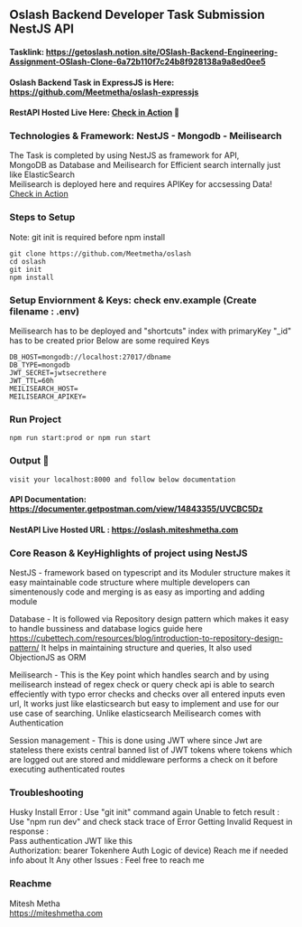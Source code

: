 ## Oslash Backend Developer Task Submission NestJS API
#### Tasklink: https://getoslash.notion.site/OSlash-Backend-Engineering-Assignment-OSlash-Clone-6a72b110f7c24b8f928138a9a8ed0ee5

#### Oslash Backend Task in ExpressJS is Here: https://github.com/Meetmetha/oslash-expressjs 

#### RestAPI Hosted Live Here: [Check in Action](https://oslash.miteshmetha.com) 🥳 
### Technologies & Framework: NestJS - Mongodb - Meilisearch
The Task is completed by using NestJS as framework for API,   
MongoDB as Database and Meilisearch for Efficient search internally just like ElasticSearch   
Meilisearch is deployed here and requires APIKey for accsessing Data! [Check in Action](https://oslashsearch.miteshmetha.com)

### Steps to Setup
Note: git init is required before npm install
```
git clone https://github.com/Meetmetha/oslash
cd oslash
git init
npm install
```
### Setup Enviornment & Keys: check env.example (Create filename : .env) 
Meilisearch has to be deployed and "shortcuts" index with primaryKey "_id" has to be created prior
Below are some required Keys
```
DB_HOST=mongodb://localhost:27017/dbname
DB_TYPE=mongodb
JWT_SECRET=jwtsecrethere
JWT_TTL=60h
MEILISEARCH_HOST=
MEILISEARCH_APIKEY=
```
### Run Project
```
npm run start:prod or npm run start
```
### Output 🥳
```
visit your localhost:8000 and follow below documentation
```
#### API Documentation: https://documenter.getpostman.com/view/14843355/UVCBC5Dz
#### NestAPI Live Hosted URL : https://oslash.miteshmetha.com

### Core Reason & KeyHighlights of project using NestJS
NestJS - framework based on typescript and its Moduler structure makes it easy maintainable code structure where multiple developers can simentenously code and merging is as easy as importing and adding module  

Database - It is followed via Repository design pattern which makes it easy to handle bussiness and database logics guide here https://cubettech.com/resources/blog/introduction-to-repository-design-pattern/ It helps in maintaining structure and queries, It also used ObjectionJS as ORM   

Meilisearch - This is the Key point which handles search and by using meilisearch instead of regex check or query check api is able to search effeciently with typo error checks and checks over all entered inputs even url, It works just like elasticsearch but easy to implement and use for our use case of searching. Unlike elasticsearch Meilisearch comes with Authentication  

Session management - This is done using JWT where since Jwt are stateless there exists central banned list of JWT tokens where tokens which are logged out are stored and middleware performs a check on it before executing authenticated routes  

### Troubleshooting 
Husky Install Error :
Use "git init" command again 
Unable to fetch result :
Use "npm run dev" and check stack trace of Error
Getting Invalid Request in response :  
Pass authentication JWT like this   
Authorization: bearer Tokenhere
Auth Logic of device)
Reach me if needed info about It
Any other Issues :
Feel free to reach me   

### Reachme
Mitesh Metha  
https://miteshmetha.com
